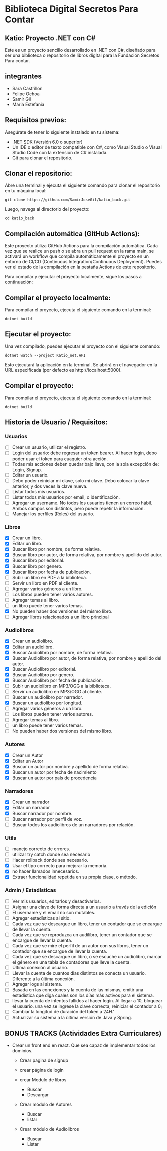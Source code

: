 # Biblioteca Digital Secretos Para Contar

## Katio: Proyecto .NET con C#

Este es un proyecto sencillo desarrollado en .NET con C#, diseñado para ser una biblioteca o repositorio de libros digital para la Fundación Secretos Para contar.

## integrantes

- Sara Castrillon
- Felipe Ochoa
- Samir Gil
- Maria Estefania

## Requisitos previos:
Asegúrate de tener lo siguiente instalado en tu sistema:

- .NET SDK (Versión 6.0 o superior)
- Un IDE o editor de texto compatible con C#, como Visual Studio o Visual Studio Code con la extensión de C# instalada.
- Git para clonar el repositorio.

## Clonar el repositorio:
Abre una terminal y ejecuta el siguiente comando para clonar el repositorio en tu máquina local:

```
git clone https://github.com/SamirJoseGil/katio_back.git
```

Luego, navega al directorio del proyecto:

```
cd katio_back
```


## Compilación automática (GitHub Actions):

Este proyecto utiliza GitHub Actions para la compilación automática. Cada vez que se realice un push o se abra un pull request en la rama main, se activará un workflow que compila automáticamente el proyecto en un entorno de CI/CD (Continuous Integration/Continuous Deployment). Puedes ver el estado de la compilación en la pestaña Actions de este repositorio.

Para compilar y ejecutar el proyecto localmente, sigue los pasos a continuación:

## Compilar el proyecto localmente:
Para compilar el proyecto, ejecuta el siguiente comando en la terminal:
```
dotnet build
```

## Ejecutar el proyecto:
Una vez compilado, puedes ejecutar el proyecto con el siguiente comando:
```
dotnet watch --project Katio_net.API
```

Esto ejecutará la aplicación en la terminal. Se abrirá en el navegador en la URL especificada (por defecto es http://localhost:5000).


## Compilar el proyecto:
Para compilar el proyecto, ejecuta el siguiente comando en la terminal:
```
dotnet build
```


## Historia de Usuario / Requisitos:

### Usuarios

- [ ] Crear un usuario, utilizar el registro.
- [ ] Login del usuario: debe regresar un token bearer. Al hacer login, debo poder usar el token para cuaquier otra acción.
- [ ] Todas mis acciones deben quedar bajo llave, con la sola excepción de: Login, Signup.
- [ ] Editar un usuario.
- [ ] Debo poder reiniciar mi clave, solo mi clave. Debo colocar la clave anterior, y dos veces la clave nueva.
- [ ] Listar todos mis usuarios.
- [ ] Listar todos mis usuarios por email, o identificación.
- [ ] Agregar un username. No todos los usuarios tienen un correo hábil. Ambos campos son distintos, pero puede repetir la información.
- [ ] Manejar los perfiles (Roles) del usuario.

### Libros

- [x] Crear un libro.
- [x] Editar un libro.
- [x] Buscar libro por nombre, de forma relativa.
- [x] Buscar libro por autor, de forma relativa, por nombre y apellido del autor.
- [x] Buscar libro por editorial.
- [x] Buscar libro por genero.
- [x] Buscar libro por fecha de publicación.
- [ ] Subir un libro en PDF a la biblioteca.
- [ ] Servir un libro en PDF al cliente.
- [ ] Agregar varios géneros a un libro.
- [ ] Los libros pueden tener varios autores.
- [ ] Agregar temas al libro.
- [ ] un libro puede tener varios temas.
- [x] No pueden haber dos versiones del mismo libro.
- [ ] Agregar libros relacionados a un libro principal

### Audiolibros

- [x] Crear un audiolibro.
- [x] Editar un audiolibro.
- [x] Buscar Audiolibro por nombre, de forma relativa.
- [x] Buscar Audiolibro por autor, de forma relativa, por nombre y apellido del autor.
- [x] Buscar Audiolibro por editorial.
- [x] Buscar Audiolibro por genero.
- [x] Buscar Audiolibro por fecha de publicación.
- [ ] Subir un audiolibro en MP3/OGG a la biblioteca.
- [ ] Servir un audiolibro en MP3/OGG al cliente.
- [ ] Buscar un audiolibro por narrador.
- [x] Buscar un audiolibro por longitud.
- [ ] Agregar varios géneros a un libro.
- [ ] Los libros pueden tener varios autores.
- [ ] Agregar temas al libro.
- [ ] un libro puede tener varios temas.
- [ ] No pueden haber dos versiones del mismo libro.

### Autores

- [x] Crear un Autor
- [x] Editar un Autor
- [x] Buscar un autor por nombre y apellido de forma relativa.
- [x] Buscar un autor por fecha de nacimiento
- [x] Buscar un autor por país de procedencia

### Narradores

- [x] Crear un narrador
- [x] Editar un narrador
- [x] Buscar narrador por nombre.
- [ ] Buscar narrador por perfil de voz.
- [ ] Buscar todos los audiolibros de un narradores por relación.

### Utils

- [ ] manejo correcto de errores.
- [ ] utilizar try catch donde sea necesario
- [ ] Hacer rollback donde sea necesario.
- [x] Usar el tipo correcto para mejorar la memoria.
- [x] no hacer llamados innecesarios.
- [x] Extraer funcionalidad repetida en su propia clase, o método.

### Admin / Estadísticas

- [ ] Ver mis usuarios, editarlos y desactivarlos.
- [ ] Asignar una clave de forma directa a un usuario a través de la edición
- [ ] El username y el email no son mutables.
- [ ] Agregar estadísticas al sitio.
- [ ] Cada vez que se descargue un libro, tener un contador que se encargue de llevar la cuenta.
- [ ] Cada vez que  se reproduzca un audilibro, tener un contador que se encargue de llevar la cuenta.
- [ ] Cada vez que se mire el perfil de un autor con sus libros, tener un contador que se encargue de llevar la cuenta.
- [ ] Cada vez que se descargue un libro, o se escuche un audiolibro, marcar el género en una tabla de contadores que lleve la cuenta.
- [ ] Última conexión al usuario.
- [ ] Llevar la cuenta de cuantos dias distintos se conecta un usuario. Diferente a la última conexión.
- [ ] Agregar logs al sistema.
- [ ] Basada en las conexiones y la cuenta de las mismas, emitir una estadística que diga cuales son los días más activos para el sistema.
- [ ] llevar la cuenta de intentos fallidos al hacer login. Al llegar a 10, bloquear el usuario. una vez se ingrese la clave correcta, reiniciar el contador a 0;
- [ ] Cambiar la longitud de duración del token a 24H.'
- [ ] Actualizar su sistema a la última versión de Java y Spring.

## BONUS TRACKS (Actividades Extra Curriculares)

- Crear un front end en react. Que sea capaz de implementar todos los dominios.

    - Crear pagina de signup
    - crear página de login

    - crear Modulo de libros
        - Buscar        
        - Descargar

    - Crear módulo de Autores
        - Buscar
        - listar

    - Crear módulo de Audiolibros
        - Buscar
        - Listar
